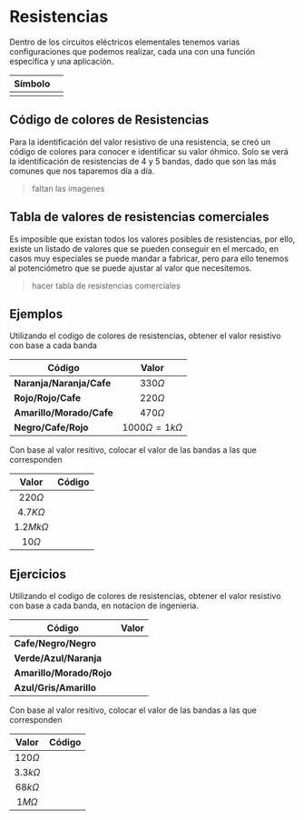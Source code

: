 # Resistencias

Dentro de los circuitos eléctricos elementales tenemos varias configuraciones que podemos realizar, cada una con una función especifica y una aplicación.

|Símbolo||
|--|--|
|||

## Código de colores de Resistencias

Para la identificación del valor resistivo de una resistencia, se creó un código de colores para conocer e identificar su valor óhmico. 
Solo se verá la identificación de resistencias de 4 y 5 bandas, dado que son las más comunes que nos taparemos día a día.

> faltan las imagenes

## Tabla de valores de resistencias comerciales

Es imposible que existan todos los valores posibles de resistencias, por ello, existe un listado de valores que se pueden conseguir en el mercado, en casos muy especiales se puede mandar a fabricar, pero para ello tenemos al potenciómetro que se puede ajustar al valor que necesitemos.


> hacer tabla de resistencias comerciales

## Ejemplos

Utilizando el codigo de colores de resistencias, obtener el valor resistivo con base a cada banda

| Código | Valor|
|-|:-:|
| **Naranja/Naranja/Cafe**| $330 \Omega$|
| **Rojo/Rojo/Cafe**| $220 \Omega$|
| **Amarillo/Morado/Cafe**| $470 \Omega$|
| **Negro/Cafe/Rojo**| $1000 \Omega = 1k \Omega$|

Con base al valor resitivo, colocar el valor de las bandas a las que corresponden

|Valor|Código |
|:--:|-|
|$220 \Omega$||
|$4.7 K \Omega$||
|$1.2 Mk \Omega$||
|$10 \Omega$||

## Ejercicios

Utilizando el codigo de colores de resistencias, obtener el valor resistivo con base a cada banda, en notacion de ingenieria.

|Código |Valor|
|-|-|
|**Cafe/Negro/Negro**| |
|**Verde/Azul/Naranja**| |
|**Amarillo/Morado/Rojo**| |
|**Azul/Gris/Amarillo**| |

Con base al valor resitivo, colocar el valor de las bandas a las que corresponden

|Valor|Código |
|:--:|-|
|$120 \Omega$||
|$3.3k \Omega$||
|$68k \Omega$||
|$1M \Omega$||



